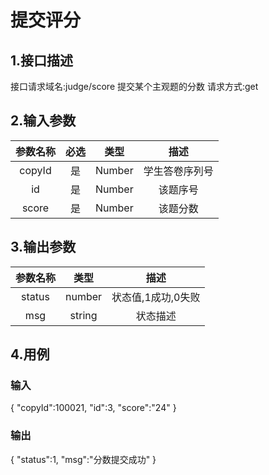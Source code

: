 # 提交评分

## 1.接口描述

接口请求域名:judge/score
提交某个主观题的分数
请求方式:get

## 2.输入参数

| 参数名称  | 必选  |  类型  |         描述         |
| :-------: | :---: | :----: | :------------------: |
| copyId | 是 | Number | 学生答卷序列号 |
| id | 是 | Number | 该题序号 |
| score | 是 | Number | 该题分数 |

## 3.输出参数

|  参数名称  |  类型  |         描述         |
| :-------: | :----: | :------------------: |
| status | number | 状态值,1成功,0失败 |
| msg | string | 状态描述 |

## 4.用例

### 输入

{
    "copyId":100021,
    "id":3,
    "score":"24"
}

### 输出

{
    "status":1,
    "msg":"分数提交成功"
}
